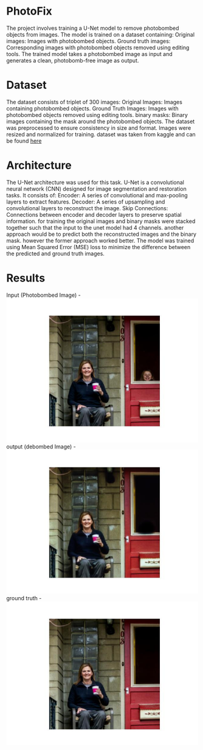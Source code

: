 # PhotoFix
The project involves training a U-Net model to remove photobombed objects from images. The model is trained on a dataset containing:
Original images: Images with photobombed objects.
Ground truth images: Corresponding images with photobombed objects removed using editing tools.
The trained model takes a photobombed image as input and generates a clean, photobomb-free image as output.
# Dataset
The dataset consists of triplet of 300 images:
Original Images: Images containing photobombed objects.
Ground Truth Images: Images with photobombed objects removed using editing tools.
binary masks: Binary images containing the mask around the photobombed objects.
The dataset was preprocessed to ensure consistency in size and format. Images were resized and normalized for training.
dataset was taken from kaggle and can be found <a href = "https://www.kaggle.com/datasets/vatsapatel09/image-de-photobombing-benchmark-dpd-300-dataset">here </a>
# Architecture
The U-Net architecture was used for this task. U-Net is a convolutional neural network (CNN) designed for image segmentation and restoration tasks. It consists of:
Encoder: A series of convolutional and max-pooling layers to extract features.
Decoder: A series of upsampling and convolutional layers to reconstruct the image.
Skip Connections: Connections between encoder and decoder layers to preserve spatial information.
for training the original images and binary masks were stacked together such that the input to the unet model had 4 channels. another approach would be to predict both the reconstructed images and the binary mask. however the former approach worked better. The model was trained using Mean Squared Error (MSE) loss to minimize the difference between the predicted and ground truth images.
# Results
Input (Photobombed Image) - <br>
<img src = "Images/original.jpg"><br>
output (debombed Image) -<br>
<img src = "Images/prediction.jpg"><br>
ground truth - <br>
<img src = "Images/gt.jpg">
